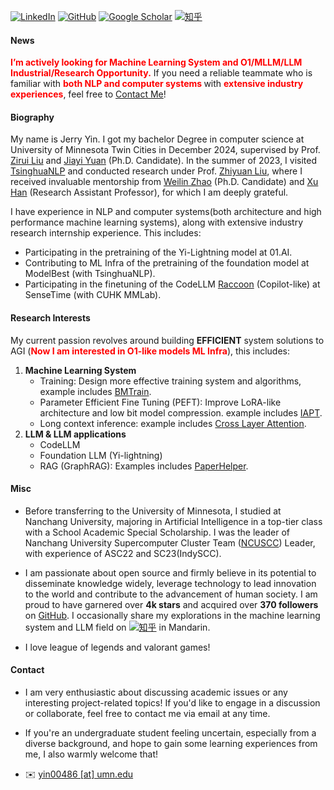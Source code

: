
[![LinkedIn](https://img.shields.io/badge/LinkedIn-%230A66C2?style=for-the-badge&logo=linkedin&logoColor=white)](https://www.linkedin.com/in/jerry-yin-a21314292/)
[![GitHub](https://img.shields.io/badge/GitHub-%23121011?style=for-the-badge&logo=github&logoColor=white)](https://github.com/JerryYin777)
[![Google Scholar](https://img.shields.io/badge/Google%20Scholar-%230A4D92?style=for-the-badge&logo=googlescholar&logoColor=white)](https://scholar.google.com/citations?user=7gsdLw4AAAAJ&hl=en#)
[![知乎](https://img.shields.io/badge/%E7%9F%A5%E4%B9%8E-%231E2A2A?style=for-the-badge&logo=zhihu&logoColor=blue)](https://www.zhihu.com/people/ycr222/posts)


#### News

<strong style="color:red;"><strong>I’m actively looking for Machine Learning System and O1/MLLM/LLM Industrial/Research Opportunity.</strong></strong> If you need a reliable teammate who is familiar with <strong style="color:red;"><strong>both NLP and computer systems </strong></strong> with <strong style="color:red;"><strong>extensive industry experiences</strong></strong>, feel free to <a href="#contact-info">Contact Me</a>!


#### Biography

My name is Jerry Yin. I got my bachelor Degree in computer science at University of Minnesota Twin Cities in December 2024, supervised by Prof. [Zirui Liu](https://zirui-ray-liu.github.io/) and [Jiayi Yuan](https://jy-yuan.github.io/) (Ph.D. Candidate). In the summer of 2023, I visited [TsinghuaNLP](https://github.com/thunlp) and conducted research under Prof. [Zhiyuan Liu](https://nlp.csai.tsinghua.edu.cn/~lzy/), where I received invaluable mentorship from [Weilin Zhao](https://brawny-college-5b2.notion.site/Weilin-Zhao-11d20b7deb8280388213d5f5ed072992) (Ph.D. Candidate) and [Xu Han](https://thucsthanxu13.github.io/) (Research Assistant Professor), for which I am deeply grateful.

I have experience in NLP and computer systems(both architecture and high performance machine learning systems), along with extensive industry research internship experience. This includes:

* Participating in the pretraining of the Yi-Lightning model at 01.AI.
* Contributing to ML Infra of the pretraining of the foundation model at ModelBest (with TsinghuaNLP).
* Participating in the finetuning of the CodeLLM [Raccoon](https://raccoon.sensetime.com/code) (Copilot-like) at SenseTime (with CUHK MMLab).

#### Research Interests

My current passion revolves around building **EFFICIENT** system solutions to AGI (<strong style="color:red;"><strong>Now I am interested in O1-like models ML Infra</strong></strong>), this includes:

1. <strong><strong>Machine Learning System</strong></strong> 
    * Training: Design more effective training system and algorithms, example includes [BMTrain](https://github.com/OpenBMB/BMTrain).
    * Parameter Efficient Fine Tuning (PEFT): Improve LoRA-like architecture and low bit model compression. example includes [IAPT](https://aclanthology.org/2024.acl-long.771.pdf). 
    * Long context inference: example includes [Cross Layer Attention](https://github.com/JerryYin777/Cross-Layer-Attention).
2. <strong><strong>LLM & LLM applications</strong></strong> 
    * CodeLLM
    * Foundation LLM (Yi-lightning)
    * RAG (GraphRAG): Examples includes [PaperHelper](https://github.com/JerryYin777/PaperHelper).

#### Misc

* Before transferring to the University of Minnesota, I studied at Nanchang University, majoring in Artificial Intelligence in a top-tier class with a School Academic Special Scholarship. I was the leader of Nanchang University Supercomputer Cluster Team ([NCUSCC](https://ncuscc.github.io/)) Leader, with experience of ASC22 and SC23(IndySCC). 

* I am passionate about open source and firmly believe in its potential to disseminate knowledge widely, leverage technology to lead innovation to the world and contribute to the advancement of human society. I am proud to have garnered over **4k stars** and acquired over **370 followers** on [GitHub](https://github.com/JerryYin777). I occasionally share my explorations in the machine learning system and LLM field on [![知乎](https://img.shields.io/badge/%E7%9F%A5%E4%B9%8E-%231E2A2A?style=for-the-badge&logo=zhihu&logoColor=blue)](https://www.zhihu.com/people/ycr222/posts) in Mandarin.

* I love league of legends and valorant games!

#### Contact<p id="contact-info"></p>

* </strong></strong>I am very enthusiastic about discussing academic issues or any interesting project-related topics! </strong></strong> If you'd like to engage in a discussion or collaborate, feel free to contact me via email at any time. 

* If you're an undergraduate student feeling uncertain, especially from a diverse background, and hope to gain some learning experiences from me, I also warmly welcome that!

* ✉️ [yin00486 [at] umn.edu](mailto:yin00486@umn.edu)
